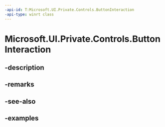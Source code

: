```yaml
---
-api-id: T:Microsoft.UI.Private.Controls.ButtonInteraction
-api-type: winrt class
---
```


# Microsoft.UI.Private.Controls.ButtonInteraction

<!--
public class ButtonInteraction : Microsoft.UI.Xaml.DependencyObject, Microsoft.UI.Xaml.Data.INotifyPropertyChanged
-->


## -description

## -remarks

## -see-also

## -examples



